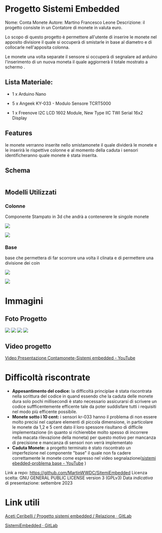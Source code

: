 # Progetto Sistemi Embedded

Nome: Conta Monete
Autore: Martino Francesco Leone 
Descrizione: il progetto consiste in un Contatore di monete in valuta euro.

Lo scopo di questo progetto è permettere all'utente di inserire le monete nel apposito divisiore il quale si occuperà  di smistarle  in base al diametro e di collocarle nell'apposita colonna. 

Le monete una volta separate il sensore si occuperà di segnalare ad arduino l'inserimento di un nuova moneta il quale aggiornerà il totale mostrato a schermo .

## Lista Materiale:

* 1 x Arduino Nano

* 5 x Angeek KY-033 - Modulo Sensore TCRT5000

* 1 x Freenove I2C LCD 1602 Module, New Type IIC TWI Serial 16x2 Display

## Features

le monete verranno inserite nello smistamonete il quale dividerà le monete e le inserirà le rispettive colonne e al momento della caduta i sensori  identificheranno quale monete è stata inserita.

## Schema

<img src="file:///C:/Users/Martino/Desktop/laboratori/Sistemi%20Embedded/documentazione/mainCircuito.png" title="" alt="" data-align="center">

## Modelli Utilizzati

### Colonne

Componente Stampato in 3d che andrà a contenerere le singole monete 

![](C:\Users\Martino\Desktop\laboratori\Sistemi%20Embedded\documentazione\cilindri-2.png)

![](C:\Users\Martino\Desktop\laboratori\Sistemi%20Embedded\documentazione\cilindri-3.png)

### Base

base che permettera di far scorrore  una volta il clinata e di permettere una divisione dei coin

![](C:\Users\Martino\Desktop\laboratori\Sistemi%20Embedded\documentazione\base-1.png)

![](C:\Users\Martino\Desktop\laboratori\Sistemi%20Embedded\documentazione\base-2.png)

# Immagini

## Foto Progetto

![](https://i.ibb.co/Qk3KVvV/1.jpg)
![](https://i.ibb.co/3MX5Bjb/2.jpg)
![](https://i.ibb.co/MNpxrm4/3.jpg)
![](https://i.ibb.co/jZvCGFk/4.jpg)

## Video progetto

[Video Presentazione Contamonete-Sistemi embedded - YouTube](https://youtu.be/x5DmvLtoh-8)

# Difficoltà riscontrate

* **Appesantimento del codice:** la difficoltà principlae è stata riscontrata nella scrittura del codice in quand essendo che la caduta delle monete dura solo pochi millisecondi è stato necessario assicurarsi di scrivere un codice suffficentemente efficente tale da poter suddisfare tutti i requisiti  nel modo più efficente possibile.
* **Monete sotto i 10 cent:** i sensori kr-033 hanno il problema di non essere molto precisi nel captare elementi di piccola dimensione, in particolare le monete da 1,2 e 5 cent dato il loro spessore risultano di difficile implementazione (in quanto si richierebbe molto spesso di incorrere nella macata rilevazione della moneta) per questo motivo per mancanza di precisione e mancanza di sensori  non verrà implementato 
* **Caduta Monete:** a progetto terminato è stato riscontrato un imperfezione nel componente "base" il quale non fa cadere correttamente le monete come espresso nel video segnalazione([sistemi ebedded-problema base - YouTube](https://youtu.be/bRrj2EUDvSM) )

Link a repo: https://github.com/MartinWWDC/SitemiEmbedded
Licenza scelta: GNU GENERAL PUBLIC LICENSE version 3 (GPLv3)
Data *indicativa* di presentazione: settembre 2023

# Link utili

[Aceti Ceribelli / Progetto sistemi embedded / Relazione · GitLab](https://gitlab.di.unimi.it/aceti-ceribelli/progetto-sistemi-embedded/relazione)

[SistemiEmbedded · GitLab](https://gitlab.di.unimi.it/sistemiembedded)
